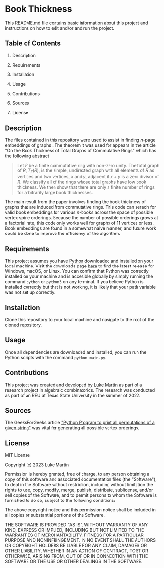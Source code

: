 # Book Thickness

This README.md file contains basic information about this project and instructions on how to edit and/or and run the project.

## Table of Contents
1. Description

1. Requirements

1. Installation

1. Usage

1. Contributions

1. Sources

1. License

## Description

The files contained in this repository were used to assist in finding $n$-page embeddings of graphs . The theorem it was used for appears in the article "On the Book Thickness of Total Graphs of Commutative Rings" which has the following abstract

 >Let $R$ be a finite commutative ring with non-zero unity. The total graph of $R$, $T_\Gamma(R)$, is the simple, undirected graph with all elements of $R$ as vertices and two vertices, $x$ and $y$, adjacent if $x + y$ is a zero divisor of $R$. We classify all of the rings whose total graphs have low book thickness. We then show that there are only a finite number of rings for arbitrarily large book thicknesses.

 The main result from the paper involves finding the book thickness of graphs that are induced from commutative rings. This code can serach for valid book embeddings for various $n$-books across the space of possible vertex spine orderings. Because the number of possible orderings grows at a factorial rate, this code only works well for graphs of 11 vertices or less. Book embeddings are found in a somewhat naive manner, and future work could be done to improve the efficiency of the algorithm. 

## Requirements

This project assumes you have [Python](https://www.python.org/) downloaded and installed on your local machine. Visit the downloads page [here](https://www.python.org/downloads/) to find the latest release for Windows, macOS, or Linux. You can confirm that Python was correctly installed on your machine and is accesible globally by simply running the command `python` or `python3` on any terminal. If you believe Python is installed correctly but that is not working, it is likely that your path variable was not set up correctly. 

## Installation 

Clone this repository to your local machine and navigate to the root of the cloned repository.

## Usage

Once all dependencies are downloaded and installed, you can run the Python scripts with the command `python main.py`.

## Contributions

This project was created and developed by [Luke Martin](https://github.com/lmartin5) as part of a research project in algebraic combinatorics. The research was conducted as part of an REU at Texas State University in the summer of 2022.

## Sources

The GeeksForGeeks article ["Python Program to print all permutations of a given string"](https://www.geeksforgeeks.org/python-program-to-print-all-permutations-of-a-given-string/) was vital for generating all possible vertex orderings. 

## License 

MIT License

Copyright (c) 2023 Luke Martin

Permission is hereby granted, free of charge, to any person obtaining a copy
of this software and associated documentation files (the "Software"), to deal
in the Software without restriction, including without limitation the rights
to use, copy, modify, merge, publish, distribute, sublicense, and/or sell
copies of the Software, and to permit persons to whom the Software is
furnished to do so, subject to the following conditions:

The above copyright notice and this permission notice shall be included in all
copies or substantial portions of the Software.

THE SOFTWARE IS PROVIDED "AS IS", WITHOUT WARRANTY OF ANY KIND, EXPRESS OR
IMPLIED, INCLUDING BUT NOT LIMITED TO THE WARRANTIES OF MERCHANTABILITY,
FITNESS FOR A PARTICULAR PURPOSE AND NONINFRINGEMENT. IN NO EVENT SHALL THE
AUTHORS OR COPYRIGHT HOLDERS BE LIABLE FOR ANY CLAIM, DAMAGES OR OTHER
LIABILITY, WHETHER IN AN ACTION OF CONTRACT, TORT OR OTHERWISE, ARISING FROM,
OUT OF OR IN CONNECTION WITH THE SOFTWARE OR THE USE OR OTHER DEALINGS IN THE
SOFTWARE.